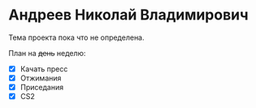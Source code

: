 # Андреев Николай Владимирович

Тема проекта пока что не определена.

План на ~~день~~ неделю:

- [x] Качать пресс
- [x] Отжимания
- [x] Приседания
- [x] CS2
